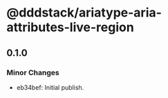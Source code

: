 # @dddstack/ariatype-aria-attributes-live-region

## 0.1.0

### Minor Changes

- eb34bef: Initial publish.
